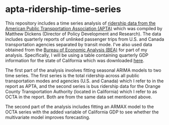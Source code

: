# apta-ridership-time-series
This repository includes a time series analysis of [ridership data from the American Public Transportation Association (APTA)](https://www.apta.com/research-technical-resources/transit-statistics/ridership-report/) which was compiled by Matthew Dickens (Director of Policy Development and Research). The data includes quarterly reports of unlinked passenger trips from U.S. and Canada transportation agencies separated by transit mode. I've also used data obtained from the [Bureau of Economic Analysis (BEA)](https://www.bea.gov/) for part of my analysis. Specifically, I will be using a table containing quarterly GDP information for the state of California which was downloaded [here](https://apps.bea.gov/regional/downloadzip.cfm).

The first part of the analysis involves fitting seasonal ARIMA models to two time series. The first series is the total ridership across all public transportation modes and agencies (U.S. and Canada) which I refer to in the report as APTA, and the second series is bus ridership data for the Orange County Transportation Authority (located in California) which I refer to as OCTA in the report. Both are from the same data set mentioned above. 

The second part of the analysis includes fitting an ARMAX model to the OCTA series with the added variable of California GDP to see whether the multivariate model improves forecasting. 

